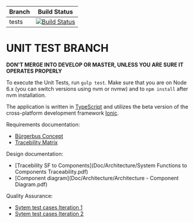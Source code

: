 |  Branch	|  Build Status	
|---------	|----------------------------------------------------------------------------------------------------------------------------------------	
| tests 	| [![Build Status](https://travis-ci.org/GSE-Project/SS2016-group3.svg?branch=tests)](https://travis-ci.org/GSE-Project/SS2016-group3) 	


# UNIT TEST BRANCH

**DON'T MERGE INTO DEVELOP OR MASTER, UNLESS YOU ARE SURE IT OPERATES PROPERLY**

To execute the Unit Tests, run `gulp test`. Make sure that you are on Node 6.x (you can switch versions using nvm or nvmw) and to `npm install` after nvm installation.

The application is written in [TypeScript](https://github.com/Microsoft/TypeScript) and utilizes the beta version of the cross-platform development framework [Ionic](https://github.com/driftyco/ionic/tree/2.0).





Requirements documentation:
- [Bürgerbus Concept](/Doc/Requirements/B%C3%BCrgerbus%20Concept%20Document.pdf)
- [Tracebility Matrix](/Doc/Requirements/tracebility%20matrix.pdf)

Design documentation: 
- [Tracebility SF to Components](Doc/Architecture/System Functions to Components Traceability.pdf)
- [Component diagram](Doc/Architecture/Architecture - Component Diagram.pdf)

Quality Assurance:
- [Sytem test cases Iteration 1](Doc/Quality%20Assurance/System%20test%20cases%20It1%20[RESULTS]%20.pdf)
- [Sytem test cases Iteration 2](Doc/Quality%20Assurance/System%20test%20cases%20It2%20[RESULTS]%20.pdf)




